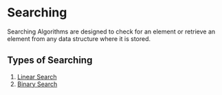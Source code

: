 # Searching
Searching Algorithms are designed to check for an element or retrieve an element from any data structure where it is stored.

## Types of Searching
1. [Linear Search](07-Searching/02-Linear-Search.md)
2. [Binary Search](07-Searching/03-Binary-Search.md)
